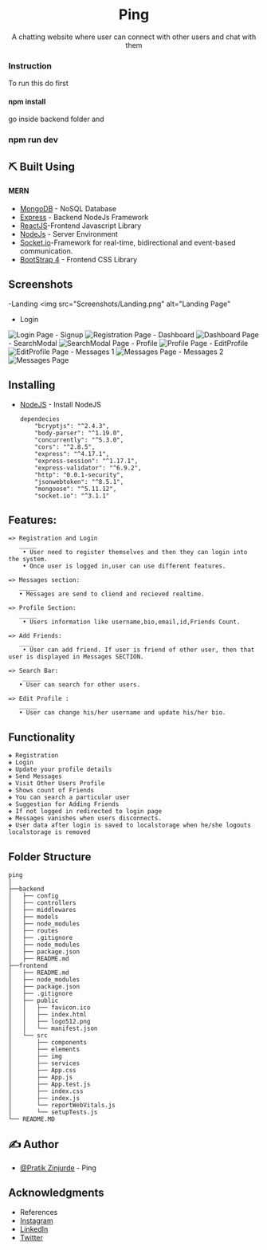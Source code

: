 <h1 align="center"><b>Ping</b></h1>
<p align="center">A chatting website where user can connect with other users and chat with them
    <br> 
</p>

### Instruction 
To run this do first
#### npm install 
go inside backend folder and 
### npm run dev


## ⛏️ Built Using <a name = "tech_stack"></a>
 #### MERN
- [MongoDB](https://https://www.mysql.com/) - NoSQL Database
- [Express](https://expressjs.com/) - Backend NodeJs Framework
- [ReactJS](https://reactjs.org/)-Frontend Javascript Library
- [NodeJs](https://nodejs.org/en/) - Server Environment
- [Socket.io](https://socket.io/)-Framework for real-time, bidirectional and event-based communication.
- [BootStrap 4](https://getbootstrap.com/) - Frontend CSS Library

## Screenshots <a name = "Screenshots"></a>
-Landing
<img src="Screenshots/Landing.png" alt="Landing Page"
- Login
<img src="Screenshots/Login.png" alt="Login Page">
- Signup
<img src="Screenshots/Registration.png" alt="Registration Page">
- Dashboard
<img src="Screenshots/Dashboard.png" alt="Dashboard Page">
- SearchModal
<img src="Screenshots/SearchModal.png" alt="SearchModal Page">
- Profile
<img src="Screenshots/Profile.png" alt="Profile Page">
- EditProfile 
<img src="Screenshots/EditProfile.png" alt="EditProfile Page">
- Messages 1
<img src="Screenshots/Message1.png" alt="Messages Page">
- Messages 2
<img src="Screenshots/Message2.png" alt="Messages Page">

## Installing
- [NodeJS](https://nodejs.org/en/) - Install NodeJS

      dependecies
          "bcryptjs": "^2.4.3",
          "body-parser": "^1.19.0",
          "concurrently": "^5.3.0",
          "cors": "^2.8.5",
          "express": "^4.17.1",
          "express-session": "^1.17.1",
          "express-validator": "^6.9.2",
          "http": "0.0.1-security",
          "jsonwebtoken": "^8.5.1",
          "mongoose": "^5.11.12",
          "socket.io": "^3.1.1"
          
 ## Features:

    => Registration and Login 
       _____
        • User need to register themselves and then they can login into the system. 
        • Once user is logged in,user can use different features.

    => Messages section:   
       _____
       • Messages are send to cliend and recieved realtime.

    => Profile Section: 
       _____
        • Users information like username,bio,email,id,Friends Count.
    
    => Add Friends:
       ____
        • User can add friend. If user is friend of other user, then that user is displayed in Messages SECTION.

    => Search Bar: 
        _____
       • User can search for other users. 

    => Edit Profile :
       _____
       • User can change his/her username and update his/her bio.
   
 ## Functionality
    ❖ Registration
    ❖ Login
    ❖ Update your profile details 
    ❖ Send Messages
    ❖ Visit Other Users Profile
    ❖ Shows count of Friends
    ❖ You can search a particular user
    ❖ Suggestion for Adding Friends
    ❖ If not logged in redirected to login page
    ❖ Messages vanishes when users disconnects.
    ❖ User data after login is saved to localstorage when he/she logouts localstorage is removed
 
## Folder Structure
```
ping
│
├──backend
│   ├── config
│   ├── controllers
│   ├── middlewares
│   ├── models
│   ├── node_modules
│   ├── routes
│   ├── .gitignore
│   ├── node_modules
│   ├── package.json
│   ├── README.md
├──frontend
│   ├── README.md
│   ├── node_modules
│   ├── package.json
│   ├── .gitignore
│   ├── public
│   │   ├── favicon.ico
│   │   ├── index.html
│   │   ├── logo512.png
│   │   └── manifest.json
│   └── src
│       ├── components
│       ├── elements
│       ├── img
│       ├── services
│       ├── App.css
│       ├── App.js
│       ├── App.test.js
│       ├── index.css
│       ├── index.js
│       └── reportWebVitals.js
│       └── setupTests.js
└── README.MD
```
    
 ## ✍️ Author <a name = "authors"></a>
- [@Pratik Zinjurde](https://github.com/pratikpz18) -  Ping

## Acknowledgments <a name = "acknowledgments"></a>
- References
- [Instagram](https://www.instagram.com/?hl=en)
- [LinkedIn](https://www.linkedin.com/in/pratik-zinjurde-2a10b71b1/)
- [Twitter](https://www.twitter.com)
    
        



